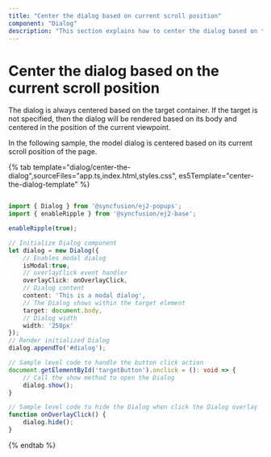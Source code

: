 ```yaml
---
title: "Center the dialog based on current scroll position"
component: "Dialog"
description: "This section explains how to center the dialog based on the current scroll position."
---
```


# Center the dialog based on the current scroll position

The dialog is always centered based on the target container. If the target is not specified, then the dialog will be rendered based on its body and centered in the position of the current viewpoint.

In the following sample, the model dialog is centered based on its current scroll position of the page.

{% tab template="dialog/center-the-dialog",sourceFiles="app.ts,index.html,styles.css", es5Template="center-the-dialog-template" %}

```typescript

import { Dialog } from '@syncfusion/ej2-popups';
import { enableRipple } from '@syncfusion/ej2-base';

enableRipple(true);

// Initialize Dialog component
let dialog = new Dialog({
    // Enables modal dialog
    isModal:true,
    // overlayClick event handler
    overlayClick: onOverlayClick,
    // Dialog content
    content: 'This is a modal dialog',
    // The Dialog shows within the target element
    target: document.body,
    // Dialog width
    width: '250px'
});
// Render initialized Dialog
dialog.appendTo('#dialog');

// Sample level code to handle the button click action
document.getElementById('targetButton').onclick = (): void => {
    // Call the show method to open the Dialog
    dialog.show();
}

// Sample level code to hide the Dialog when click the Dialog overlay
function onOverlayClick() {
    dialog.hide();
}

```

{% endtab %}